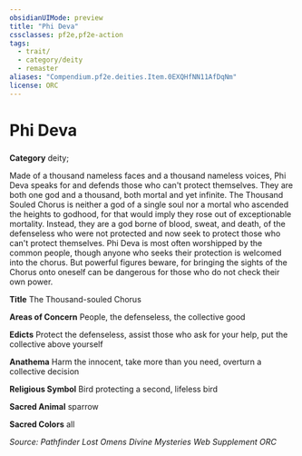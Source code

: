 ```yaml
---
obsidianUIMode: preview
title: "Phi Deva"
cssclasses: pf2e,pf2e-action
tags:
  - trait/
  - category/deity
  - remaster
aliases: "Compendium.pf2e.deities.Item.0EXQHfNN11AfDqNm"
license: ORC
---
```

# Phi Deva

### 

**Category** deity; 




Made of a thousand nameless faces and a thousand nameless voices, Phi Deva speaks for and defends those who can't protect themselves. They are both one god and a thousand, both mortal and yet infinite. The Thousand Souled Chorus is neither a god of a single soul nor a mortal who ascended the heights to godhood, for that would imply they rose out of exceptionable mortality. Instead, they are a god borne of blood, sweat, and death, of the defenseless who were not protected and now seek to protect those who can't protect themselves. Phi Deva is most often worshipped by the common people, though anyone who seeks their protection is welcomed into the chorus. But powerful figures beware, for bringing the sights of the Chorus onto oneself can be dangerous for those who do not check their own power.

**Title** The Thousand-souled Chorus

**Areas of Concern** People, the defenseless, the collective good

**Edicts** Protect the defenseless, assist those who ask for your help, put the collective above yourself

**Anathema** Harm the innocent, take more than you need, overturn a collective decision

**Religious Symbol** Bird protecting a second, lifeless bird

**Sacred Animal** sparrow

**Sacred Colors** all

*Source: Pathfinder Lost Omens Divine Mysteries Web Supplement*
*ORC*
